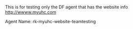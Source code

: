 This is for testing only the DF agent that has the website info 
http://wwww.myuhc.com

Agent Name: rk-myuhc-website-teamtesting

